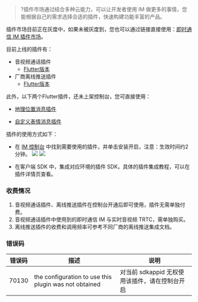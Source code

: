 >?插件市场通过结合多种云能力，可以让开发者使用 IM 做更多的事情，您能根据自己的需求选择合适的插件，快速构建功能丰富的产品。

插件市场目前正在灰度中，如果未被灰度到，您也可以通过链接直接使用：[即时通信 IM 插件市场](https://console.cloud.tencent.com/im/plugin)。

目前上线的插件有：

- 音视频通话插件
  - [Flutter版本](https://pub.dev/packages/tim_ui_kit_calling_plugin)
- 厂商离线推送插件
  - [Flutter版本](https://pub.dev/packages/tim_ui_kit_push_plugin)

此外，以下两个Flutter插件，还未上架控制台，您可直接使用：

- [地理位置消息插件](https://cloud.tencent.com/document/product/269/80881)

- [自定义表情消息插件](https://cloud.tencent.com/document/product/269/80882)

插件的使用方式如下：

- 在 [IM 控制台](https://console.cloud.tencent.com/im/plugin) 中找到需要使用的插件，并单击安装开启，注意：生效时间约2分钟。
![](https://qcloudimg.tencent-cloud.cn/raw/ad28911f4b6b72a0045dbe22a9f9ed26.png)
![](https://qcloudimg.tencent-cloud.cn/raw/636def1cd4ed6ad0d95db8992a00757e.png)

- 在客户端 SDK 中，集成对应环境的插件 SDK，具体的插件集成教程，可以在插件详情页查看。

### 收费情况

1. 音视频通话插件、离线推送插件在控制台开通后即可使用，插件无需单独付费。
2. 音视频通话插件中使用到的即时通信 IM 与实时音视频 TRTC，需单独购买。
3. 离线推送插件的收费和调用频率可参考不同厂商的离线推送集成文档。

### 错误码
| 错误码 | 描述 | 说明 |
|---------|---------|---------|
| 70130 | the configuration to use this plugin was not obtained | 对当前 sdkappid 无权使用该插件，请在控制台开启 |
